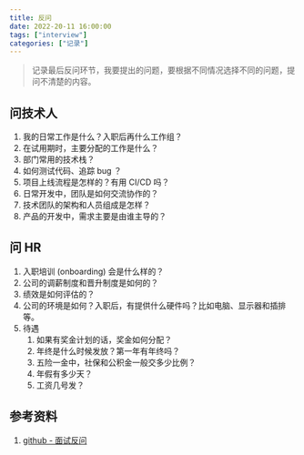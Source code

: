 ```yaml
---
title: 反问
date: 2022-20-11 16:00:00
tags: ["interview"]
categories: ["记录"]
---
```


> 记录最后反问环节，我要提出的问题，要根据不同情况选择不同的问题，提问不清楚的内容。

## 问技术人

1. 我的日常工作是什么？入职后再什么工作组？
2. 在试用期时，主要分配的工作是什么？
3. 部门常用的技术栈？
4. 如何测试代码、追踪 bug ？
5. 项目上线流程是怎样的？有用 CI/CD 吗？
6. 日常开发中，团队是如何交流协作的？
7. 技术团队的架构和人员组成是怎样？
8. 产品的开发中，需求主要是由谁主导的？

## 问 HR

1. 入职培训 (onboarding) 会是什么样的？
2. 公司的调薪制度和晋升制度是如何的？
3. 绩效是如何评估的？
4. 公司的环境是如何？入职后，有提供什么硬件吗？比如电脑、显示器和插排等。
5. 待遇
    1. 如果有奖金计划的话，奖金如何分配？
    2. 年终是什么时候发放？第一年有年终吗？
    3. 五险一金中，社保和公积金一般交多少比例？
    4. 年假有多少天？
    5. 工资几号发？

## 参考资料

1. [github - 面试反问](https://github.com/yifeikong/reverse-interview-zh)
